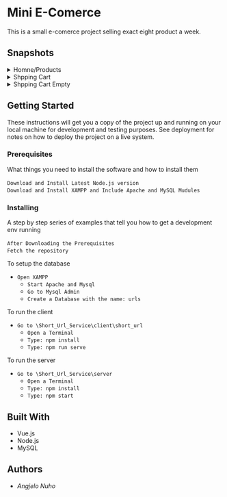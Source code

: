 # Mini E-Comerce 
This is a small e-comerce project selling exact eight product a week.


## Snapshots
<details>
 <summary>Homne/Products</summary>
 <img src="/readmeImg/home.png"  />
</details>
<details>
 <summary>Shpping Cart</summary>
 <img src="/readmeImg/cartWitems.png"  />
</details>
<details>
 <summary>Shpping Cart Empty</summary>
 <img src="/readmeImg/cartEmpty.png"  />
</details>

## Getting Started
These instructions will get you a copy of the project up and running on your local machine for development and testing purposes. See deployment for notes on how to deploy the project on a live system.
### Prerequisites
What things you need to install the software and how to install them

`Download and Install Latest Node.js version`  
`Download and Install XAMPP and Include Apache and MySQL Mudules`

### Installing
A step by step series of examples that tell you how to get a development env running

`After Downloading the Prerequisites`  
`Fetch the repository`   

To setup the database
* `Open XAMPP`
  * `Start Apache and Mysql`
  * `Go to Mysql Admin`
  * `Create a Database with the name: urls`  
  
To run the client
* `Go to \Short_Url_Service\client\short_url`
  * `Open a Terminal`
  * `Type: npm install`
  * `Type: npm run serve`

To run the server
* `Go to \Short_Url_Service\server`
  * `Open a Terminal`
  * `Type: npm install`
  * `Type: npm start`  

  
## Built With

* Vue.js
* Node.js
* MySQL

## Authors
* *Angjelo Nuho*
